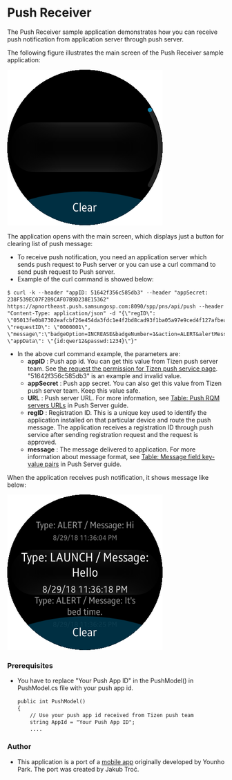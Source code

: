 ﻿# Push Receiver

The Push Receiver sample application demonstrates how you can receive push notification from application server through push server.

The following figure illustrates the main screen of the Push Receiver sample application:

![MainPage](./Screenshots/PushReceiverInit.png)

The application opens with the main screen, which displays just a button for clearing list of push message:
* To receive push notification, you need an application server which sends push request to Push server or you can use a curl command to send push request to Push server.
* Example of the curl command is showed below:

```
$ curl -k --header "appID: 51642f356c585db3" --header "appSecret: 238F539EC07F2B9CAF07B9D238E15362" https://apnortheast.push.samsungosp.com:8090/spp/pns/api/push --header "Content-Type: application/json" -d "{\"regID\": \"05013fe0b87302eafcbf26e454da3fdc1e4f2bd8cad93f1ba05a97e9ced4f127afbea2510832b51b3ac1356eb78ab870d7c9\", \"requestID\": \"0000001\", \"message\":\"badgeOption=INCREASE&badgeNumber=1&action=ALERT&alertMessage=Hi\", \"appData\": \"{id:qwer12&passwd:1234}\"}"
```
* In the above curl command example, the parameters are:
  * __appID__ : Push app id. You can get this value from Tizen push server team. See [the request the permission for Tizen push service page](https://developer.tizen.org/webform/request-permission-tizen-push-service). "51642f356c585db3" is an example and invalid value.
  * __appSecret__ : Push app secret. You can also get this value from Tizen push server team. Keep this value safe.
  * __URL__ : Push server URL. For more information, see [Table: Push RQM servers URLs](https://developer.tizen.org/development/guides/native-application/messaging/push-server#send_server) in Push Server guide.
  * __regID__ : Registration ID. This is a unique key used to identify the application installed on that particular device and route the push message. The application receives a registration ID through push service after sending registration request and the request is approved.
  * __message__ : The message delivered to application. For more information about message format, see [Table: Message field key-value pairs](https://developer.tizen.org/development/guides/native-application/messaging/push-server) in Push Server guide.


When the application receives push notification, it shows message like below:

![MainPage](./Screenshots/PushReceiver.png)

### Prerequisites

* You have to replace "Your Push App ID" in the PushModel() in PushModel.cs file with your push app id.

      public int PushModel()
      {
          // Use your push app id received from Tizen push team
          string AppId = "Your Push App ID";
          ....



### Author
* This application is a port of a [mobile app](/../../tree/master/Mobile/PushReceiver) originally developed by Younho Park. The port was created by Jakub Troć.
